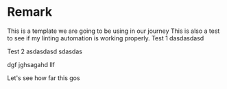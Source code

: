 # Remark 
This is a template we are going to be using in our journey
				This is also a test to see if my linting automation is working properly.
Test 1
dasdasdasd

Test 2 asdasdasd
sdasdas

dgf
jghsagahd
llf

Let's see how far this gos
